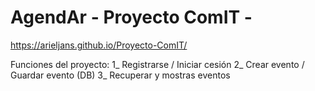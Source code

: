 # AgendAr - Proyecto ComIT -
https://arieljans.github.io/Proyecto-ComIT/

Funciones del proyecto:
1_ Registrarse / Iniciar cesión 
2_ Crear evento / Guardar evento (DB)
3_ Recuperar y mostras eventos
